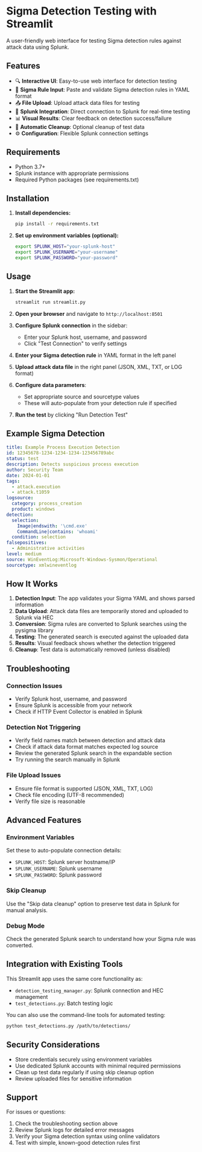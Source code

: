 # Sigma Detection Testing with Streamlit

A user-friendly web interface for testing Sigma detection rules against attack data using Splunk.

## Features

- 🔍 **Interactive UI**: Easy-to-use web interface for detection testing
- 📝 **Sigma Rule Input**: Paste and validate Sigma detection rules in YAML format
- 📤 **File Upload**: Upload attack data files for testing
- 🔌 **Splunk Integration**: Direct connection to Splunk for real-time testing
- 📊 **Visual Results**: Clear feedback on detection success/failure
- 🧹 **Automatic Cleanup**: Optional cleanup of test data
- ⚙️ **Configuration**: Flexible Splunk connection settings

## Requirements

- Python 3.7+
- Splunk instance with appropriate permissions
- Required Python packages (see requirements.txt)

## Installation

1. **Install dependencies:**
   ```bash
   pip install -r requirements.txt
   ```

2. **Set up environment variables (optional):**
   ```bash
   export SPLUNK_HOST="your-splunk-host"
   export SPLUNK_USERNAME="your-username" 
   export SPLUNK_PASSWORD="your-password"
   ```

## Usage

1. **Start the Streamlit app:**
   ```bash
   streamlit run streamlit.py
   ```

2. **Open your browser** and navigate to `http://localhost:8501`

3. **Configure Splunk connection** in the sidebar:
   - Enter your Splunk host, username, and password
   - Click "Test Connection" to verify settings

4. **Enter your Sigma detection rule** in YAML format in the left panel

5. **Upload attack data file** in the right panel (JSON, XML, TXT, or LOG format)

6. **Configure data parameters**:
   - Set appropriate source and sourcetype values
   - These will auto-populate from your detection rule if specified

7. **Run the test** by clicking "Run Detection Test"

## Example Sigma Detection

```yaml
title: Example Process Execution Detection
id: 12345678-1234-1234-1234-123456789abc
status: test
description: Detects suspicious process execution
author: Security Team
date: 2024-01-01
tags:
  - attack.execution
  - attack.t1059
logsource:
  category: process_creation
  product: windows
detection:
  selection:
    Image|endswith: '\cmd.exe'
    CommandLine|contains: 'whoami'
  condition: selection
falsepositives:
  - Administrative activities
level: medium
source: WinEventLog:Microsoft-Windows-Sysmon/Operational
sourcetype: xmlwineventlog
```

## How It Works

1. **Detection Input**: The app validates your Sigma YAML and shows parsed information
2. **Data Upload**: Attack data files are temporarily stored and uploaded to Splunk via HEC
3. **Conversion**: Sigma rules are converted to Splunk searches using the pysigma library
4. **Testing**: The generated search is executed against the uploaded data
5. **Results**: Visual feedback shows whether the detection triggered
6. **Cleanup**: Test data is automatically removed (unless disabled)

## Troubleshooting

### Connection Issues
- Verify Splunk host, username, and password
- Ensure Splunk is accessible from your network
- Check if HTTP Event Collector is enabled in Splunk

### Detection Not Triggering
- Verify field names match between detection and attack data
- Check if attack data format matches expected log source
- Review the generated Splunk search in the expandable section
- Try running the search manually in Splunk

### File Upload Issues
- Ensure file format is supported (JSON, XML, TXT, LOG)
- Check file encoding (UTF-8 recommended)
- Verify file size is reasonable

## Advanced Features

### Environment Variables
Set these to auto-populate connection details:
- `SPLUNK_HOST`: Splunk server hostname/IP
- `SPLUNK_USERNAME`: Splunk username
- `SPLUNK_PASSWORD`: Splunk password

### Skip Cleanup
Use the "Skip data cleanup" option to preserve test data in Splunk for manual analysis.

### Debug Mode
Check the generated Splunk search to understand how your Sigma rule was converted.

## Integration with Existing Tools

This Streamlit app uses the same core functionality as:
- `detection_testing_manager.py`: Splunk connection and HEC management
- `test_detections.py`: Batch testing logic

You can also use the command-line tools for automated testing:
```bash
python test_detections.py /path/to/detections/
```

## Security Considerations

- Store credentials securely using environment variables
- Use dedicated Splunk accounts with minimal required permissions
- Clean up test data regularly if using skip cleanup option
- Review uploaded files for sensitive information

## Support

For issues or questions:
1. Check the troubleshooting section above
2. Review Splunk logs for detailed error messages
3. Verify your Sigma detection syntax using online validators
4. Test with simple, known-good detection rules first
